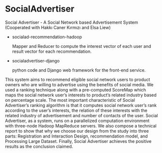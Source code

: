 SocialAdvertiser 
================

Social Advertiser - A Social Network based Advertisement System  (Cooperated with Hakkı Caner Kırmızı and Elsa Liew)

- socialad-recommendation-hadoop
   
   Mapper and Reducer to compute the interest vector of each user and result vector for each recommendation.

- socialadvertiser-django
   
   python code and Django web framework for the front-end service.


This system aims to recommend eligible social network users to product owners who are willing to advertise using the benefits of social media. We used a ranking technique along with a pre-computed ScoreMap which maps the social network user’s interests to product’s related industry based on percentage scale. The most important characteristic of Social Advertiser’s ranking algorithm is that it computes social network user’s rank according to the user’s interests, the relation of these interests with the related industry of advertisement and number of contacts of the user. Social Advertiser, as a system, runs on a parallelized computation environment with three-node Hadoop MapReduce servers. We also compose a technical report to show that why we choose our design from the study into three parts: Registration and Interaction Design, recommendation model, and Processing Large Dataset. Finally, Social Advertiser achieves the positive results as the conclusion claimed.
